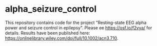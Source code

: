 # alpha_seizure_control

This repository contains code for the project "Resting-state EEG alpha power and seizure control in epilepsy". Please ee https://osf.io/f2vya/ for details. Results have been published here: https://onlinelibrary.wiley.com/doi/full/10.1002/acn3.710.
